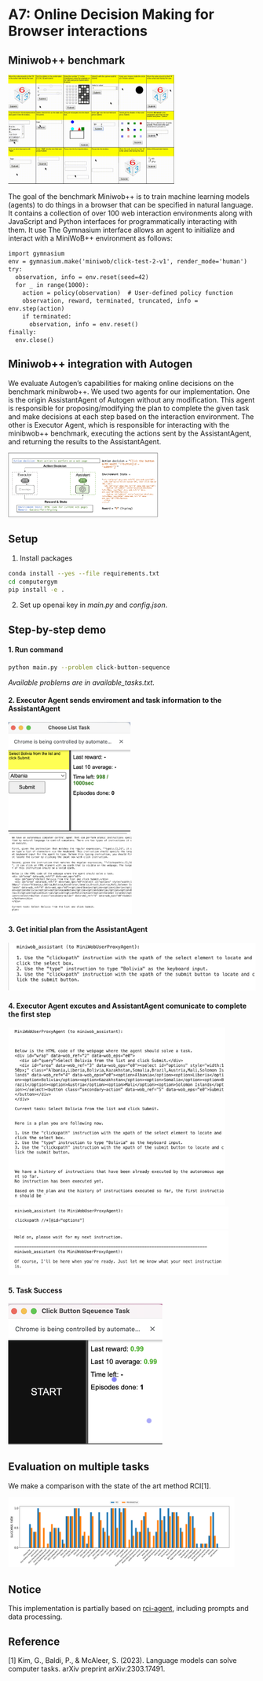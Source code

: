 # A7: Online Decision Making for Browser interactions

## Miniwob++ benchmark

<img src="artifacts/showcase.gif" alt="image-20230530212605407" style="zoom: 35%;" />

The goal of the benchmark Miniwob++ is to train machine learning models (agents) to do things in a browser that can be specified in natural language. It contains a collection of over 100 web interaction environments along with JavaScript and Python interfaces for programmatically interacting with them. It use The Gymnasium interface allows an agent to initialize and interact with a MiniWoB++ environment as follows:
```
import gymnasium
env = gymnasium.make('miniwob/click-test-2-v1', render_mode='human')
try:
  observation, info = env.reset(seed=42)
  for _ in range(1000):
    action = policy(observation)  # User-defined policy function
    observation, reward, terminated, truncated, info = env.step(action)
    if terminated:
      observation, info = env.reset()
finally:
  env.close()
```

## Miniwob++ integration with Autogen
We evaluate Autogen’s capabilities for making online decisions on the benchmark minibwob++. We used two agents for our implementation. One is the origin AssistantAgent of Autogen without any modification. This agent is responsible for proposing/modifying the plan to complete the given task and make decisions at each step based on the interaction environment. The other is Executor Agent, which is responsible for interacting with the minibwob++ benchmark, executing the actions sent by the AssistantAgent, and returning the results to the AssistantAgent.

<img src="artifacts/app_miniwob.png" alt="image-20230530212605407" style="zoom: 30%;" />

## Setup

1. Install packages
```sh
conda install --yes --file requirements.txt
cd computergym
pip install -e .
```

2. Set up openai key in *main.py* and *config.json*.


## Step-by-step demo

#### 1. Run command

```sh
python main.py --problem click-button-sequence
```

*Available problems are in available_tasks.txt.*

#### 2. Executor Agent sends enviroment and task information to the AssistantAgent

<img src="artifacts/initial_env.png" alt="image-20230530212605407" style="zoom: 39%;" />

<img src="artifacts/step_1.png" alt="image-20230530212605407" style="zoom: 40%;" />

#### 3. Get initial plan from the AssistantAgent
![](artifacts/step_2.png)

#### 4. Executor Agent excutes and AssistantAgent comunicate to complete the first step

<img src="artifacts/step_3.png" alt="image-20230530212605407" style="zoom: 70%;" />
<img src="artifacts/step_4.png" alt="image-20230530212605407" style="zoom: 70%;" />
<img src="artifacts/step_5.png" alt="image-20230530212605407" style="zoom: 70%;" />

#### 5. Task Success

<img src="artifacts/success.png" alt="image-20230530212605407" style="zoom: 50%;" />

## Evaluation on multiple tasks

We make a comparison with the state of the art method RCI[1].

<img src="artifacts/result.png" alt="image-20230530212605407" style="zoom: 45%;" />

## Notice

This implementation is partially based on [rci-agent](https://github.com/posgnu/rci-agent), including prompts and data processing.

## Reference

[1] Kim, G., Baldi, P., & McAleer, S. (2023). Language models can solve computer tasks. arXiv preprint arXiv:2303.17491.
